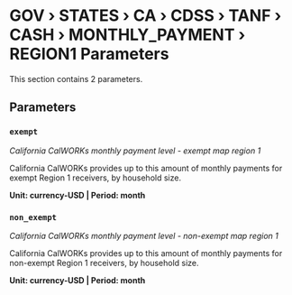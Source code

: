 # GOV › STATES › CA › CDSS › TANF › CASH › MONTHLY_PAYMENT › REGION1 Parameters

This section contains 2 parameters.

## Parameters

### `exempt`
*California CalWORKs monthly payment level - exempt map region 1*

California CalWORKs provides up to this amount of monthly payments for exempt Region 1 receivers, by household size.

**Unit: currency-USD | Period: month**


### `non_exempt`
*California CalWORKs monthly payment level - non-exempt map region 1*

California CalWORKs provides up to this amount of monthly payments for non-exempt Region 1 receivers, by household size.

**Unit: currency-USD | Period: month**

